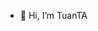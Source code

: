 - 👋 Hi, I’m TuanTA

<!---
TuannnTA/TuannnTA is a ✨ special ✨ repository because its `README.md` (this file) appears on your GitHub profile.
You can click the Preview link to take a look at your changes.
--->
